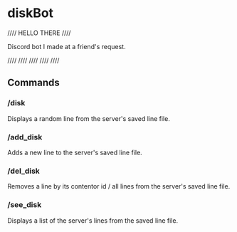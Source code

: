 # diskBot

//// HELLO THERE ////

Discord bot I made at a friend's request.

 ////  ////  ////  ////  ////

## Commands

### /disk
Displays a random line from the server's saved line file.

### /add_disk
Adds a new line to the server's saved line file.

### /del_disk
Removes a line by its contentor id / all lines from the server's saved line file.

### /see_disk
Displays a list of the server's lines from the saved line file.
